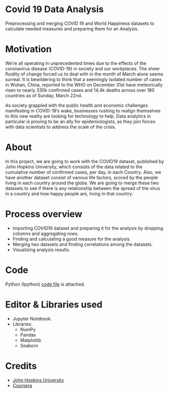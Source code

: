 # Covid 19 Data Analysis
Preprocessing and merging COVID 19 and World Happiness datasets to calculate needed measures and preparing them for an Analysis.

# Motivation
We’re all operating in unprecedented times due to the effects of the coronavirus disease (COVID-19) in society and our workplaces. The sheer fluidity of change forced us to deal with in the month of March alone seems surreal. It is bewildering to think that a seemingly isolated number of cases in Wuhan, China, reported to the WHO on December 31st have meteorically risen to nearly 330k confirmed cases and 14.4k deaths across over 180 countries as of Sunday, March 22nd. 

As society grappled with the public health and economic challenges manifesting in COVID-19’s wake, businesses rushing to realign themselves to this new reality are looking for technology to help. Data analytics in particular is proving to be an ally for epidemiologists, as they join forces with data scientists to address the scale of the crisis.

# About
In this project, we are going to work with the COVID19 dataset, published by John Hopkins University, which consists of the data related to the cumulative number of confirmed cases, per day, in each Country. Also, we have another dataset consist of various life factors, scored by the people living in each country around the globe.  We are going to merge these two datasets to see if there is any relationship between the spread of the virus in a country and how happy people are, living in that country.

# Process overview
- Importing COVID19 dataset and preparing it for the analysis by dropping columns and aggregating rows.
- Finding and calculating a good measure for the analysis.
- Merging two datasets and finding correlations among the datasets.
- Visualizing analysis results.

# Code
Python (Ipython) [code file](https://github.com/AgamDamaraju/Covid-19-Data-Analysis/) is attached.

# Editor & Libraries used
- Jupyter Notebook.
- Libraries:
  - NumPy
  - Pandas
  - Matplotlib
  - Seaborn

# Credits
- [John Hopkins University](https://www.jhu.edu/)
- [Coursera](https://www.coursera.org)
